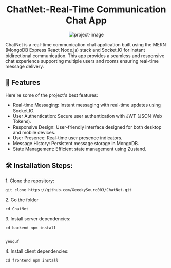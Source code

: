<h1 align="center" id="title">ChatNet:-Real-Time Communication Chat App</h1>

<p align="center"><img src="https://socialify.git.ci/GeeekySouro003/ChatNet/image?font=Rokkitt&amp;forks=1&amp;language=1&amp;name=1&amp;pattern=Signal&amp;stargazers=1&amp;theme=Auto" alt="project-image"></p>

<p id="description">ChatNet is a real-time communication chat application built using the MERN (MongoDB Express React Node.js) stack and Socket.IO for instant bidirectional communication. This app provides a seamless and responsive chat experience supporting multiple users and rooms ensuring real-time message delivery.</p>

  
  
<h2>🧐 Features</h2>

Here're some of the project's best features:

*   Real-time Messaging: Instant messaging with real-time updates using Socket.IO.
*   User Authentication: Secure user authentication with JWT (JSON Web Tokens).
*   Responsive Design: User-friendly interface designed for both desktop and mobile devices.
*   User Presence: Real-time user presence indicators.
*   Message History: Persistent message storage in MongoDB.
*   State Management: Efficient state management using Zustand.

<h2>🛠️ Installation Steps:</h2>

<p>1. Clone the repository:</p>

```
git clone https://github.com/GeeekySouro003/ChatNet.git 
```

<p>2. Go the folder</p>

```
cd ChatNet
```

<p>3. Install server dependencies:</p>

```
cd backend npm install


yeuquf
```

<p>4. Install client dependencies:</p>

```
cd frontend npm install
```
